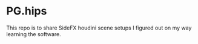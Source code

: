 # PG.hips
This repo is to share SideFX houdini scene setups I figured out on my way learning the software.
